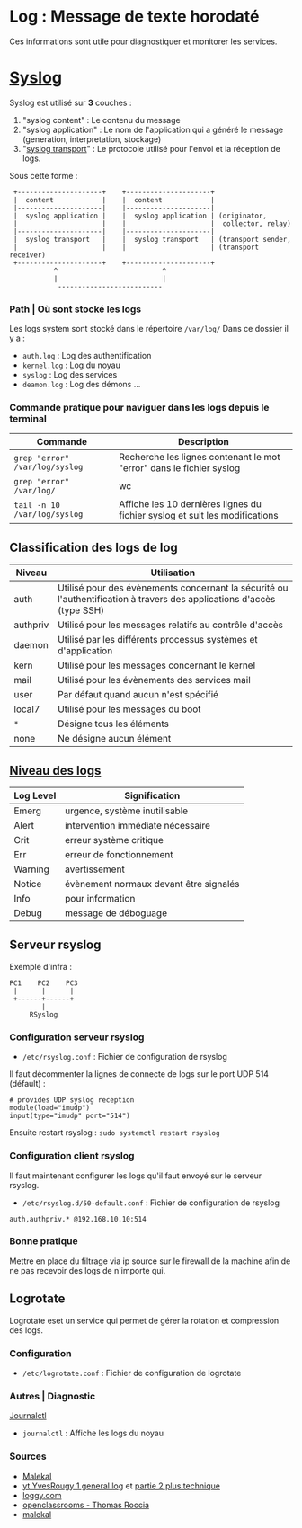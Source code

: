 # Log : Message de texte horodaté

Ces informations sont utile pour diagnostiquer et monitorer les services.


# [Syslog](https://www.rfc-editor.org/rfc/rfc5424)

Syslog est utilisé sur **3** couches :

1. "syslog content" : Le contenu du message
2. "syslog application" : Le nom de l'application qui a généré le message (generation, interpretation, stockage)
3. "[syslog transport](https://www.rfc-editor.org/rfc/rfc5424)" : Le protocole utilisé pour l'envoi et la réception de logs.

Sous cette forme : 

```
 +---------------------+    +---------------------+
 |  content            |    |  content            |
 |---------------------|    |---------------------|
 |  syslog application |    |  syslog application | (originator,
 |                     |    |                     |  collector, relay)
 |---------------------|    |---------------------|
 |  syslog transport   |    |  syslog transport   | (transport sender,
 |                     |    |                     | (transport receiver)
 +---------------------+    +---------------------+
           ^                          ^
           |                          |
            --------------------------
```



### Path | Où sont stocké les logs

Les logs system sont stocké dans le répertoire `/var/log/`
Dans ce dossier il y a : 
- `auth.log` : Log des authentification
- `kernel.log` : Log du noyau
- `syslog` : Log des services
- `deamon.log` : Log des démons
...

### Commande pratique pour naviguer dans les logs depuis le terminal

| Commande | Description |
| --- | --- |
| `grep "error" /var/log/syslog` | Recherche les lignes contenant le mot "error" dans le fichier syslog |
| `grep "error" /var/log/` | wc | Compte le nombre de lignes contenant le mot "error" dans le fichier syslog |
| `tail -n 10 /var/log/syslog` | Affiche les 10 dernières lignes du fichier syslog et suit les modifications |

## Classification des logs de log

Niveau | Utilisation
--- | --- 
auth | Utilisé pour des évènements concernant la sécurité ou l'authentification à travers des applications d'accès (type SSH)
authpriv | Utilisé pour les messages relatifs au contrôle d'accès
daemon | Utilisé par les différents processus systèmes et d'application
kern | Utilisé pour les messages concernant le kernel
mail | Utilisé pour les évènements des services mail
user | Par défaut quand aucun n'est spécifié
local7 | Utilisé pour les messages du boot
`*` | Désigne tous les éléments
none | Ne désigne aucun élément

## [Niveau des logs](https://www.rfc-editor.org/rfc/rfc5424#section-6.2.1)

| Log Level | Signification |
| --- | --- |
| Emerg | urgence, système inutilisable |
| Alert | intervention immédiate nécessaire |
| Crit | erreur système critique |
| Err | erreur de fonctionnement |
| Warning | avertissement |
| Notice | évènement normaux devant être signalés |
| Info | pour information |
| Debug | message de déboguage |


## Serveur rsyslog

Exemple d'infra :

```
PC1    PC2    PC3
 |      |      |
 +------+------+
        |
     RSyslog
```

### Configuration serveur rsyslog

- `/etc/rsyslog.conf` : Fichier de configuration de rsyslog

Il faut décommenter la lignes de connecte de logs sur le port UDP 514 (défault) :

```
# provides UDP syslog reception
module(load="imudp")
input(type="imudp" port="514")
```

Ensuite restart rsyslog : `sudo systemctl restart rsyslog`


### Configuration client rsyslog

Il faut maintenant configurer les logs qu'il faut envoyé sur le serveur rsyslog.

- `/etc/rsyslog.d/50-default.conf` : Fichier de configuration de rsyslog

```
auth,authpriv.* @192.168.10.10:514
```

### Bonne pratique

Mettre en place du filtrage via ip source sur le firewall de la machine afin de ne pas recevoir des logs de n'importe qui.

## Logrotate

Logrotate eset un service qui permet de gérer la rotation et compression des logs.

### Configuration

- `/etc/logrotate.conf` : Fichier de configuration de logrotate


### Autres | Diagnostic

[Journalctl](https://www.malekal.com/comment-utiliser-journalctl-pour-voir-lire-journaux-linux-systemd/)

- `journalctl` : Affiche les logs du noyau

### Sources

- [Malekal](https://www.malekal.com/quels-sont-les-journaux-linux-var-log-et-comment-les-lire/)
- [yt YvesRougy 1 general log](https://www.youtube.com/watch?v=A3gnXcmzSWI) et [partie 2 plus technique](https://www.youtube.com/watch?v=46amJkJQBnk)
- [loggy.com](https://www.loggly.com/ultimate-guide/linux-logging-basics/)
- [openclassrooms - Thomas Roccia](https://openclassrooms.com/fr/courses/1750566-optimisez-la-securite-informatique-grace-au-monitoring/7144797-collectez-des-logs-avec-rsyslog-sous-linux)
- [malekal](https://www.malekal.com/rsyslog-logrotate-gerer-les-logs-et-journaux-linux/)